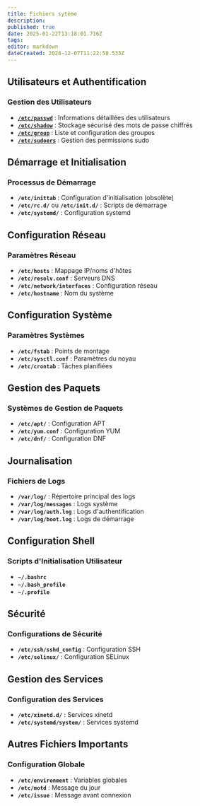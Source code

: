 ```yaml
---
title: Fichiers sytème
description: 
published: true
date: 2025-01-22T13:18:01.716Z
tags: 
editor: markdown
dateCreated: 2024-12-07T11:22:58.533Z
---
```


## Utilisateurs et Authentification

### Gestion des Utilisateurs
- **[`/etc/passwd`](etc_passwd.md)** : Informations détaillées des utilisateurs
- **[`/etc/shadow`](etc_shadow.md)** : Stockage sécurisé des mots de passe chiffrés
- **[`/etc/group`](etc_group.md)** : Liste et configuration des groupes
- **[`/etc/sudoers`](etc_sudoers.md)** : Gestion des permissions sudo

## Démarrage et Initialisation

### Processus de Démarrage
- **`/etc/inittab`** : Configuration d'initialisation (obsolète)
- **`/etc/rc.d/`** ou **`/etc/init.d/`** : Scripts de démarrage
- **`/etc/systemd/`** : Configuration systemd

## Configuration Réseau

### Paramètres Réseau
- **`/etc/hosts`** : Mappage IP/noms d'hôtes
- **`/etc/resolv.conf`** : Serveurs DNS
- **`/etc/network/interfaces`** : Configuration réseau
- **`/etc/hostname`** : Nom du système

## Configuration Système

### Paramètres Systèmes
- **`/etc/fstab`** : Points de montage
- **`/etc/sysctl.conf`** : Paramètres du noyau
- **`/etc/crontab`** : Tâches planifiées

## Gestion des Paquets

### Systèmes de Gestion de Paquets
- **`/etc/apt/`** : Configuration APT
- **`/etc/yum.conf`** : Configuration YUM
- **`/etc/dnf/`** : Configuration DNF

## Journalisation

### Fichiers de Logs
- **`/var/log/`** : Répertoire principal des logs
- **`/var/log/messages`** : Logs système
- **`/var/log/auth.log`** : Logs d'authentification
- **`/var/log/boot.log`** : Logs de démarrage

## Configuration Shell

### Scripts d'Initialisation Utilisateur
- **`~/.bashrc`**
- **`~/.bash_profile`**
- **`~/.profile`**

## Sécurité

### Configurations de Sécurité
- **`/etc/ssh/sshd_config`** : Configuration SSH
- **`/etc/selinux/`** : Configuration SELinux

## Gestion des Services

### Configuration des Services
- **`/etc/xinetd.d/`** : Services xinetd
- **`/etc/systemd/system/`** : Services systemd

## Autres Fichiers Importants

### Configuration Globale
- **`/etc/environment`** : Variables globales
- **`/etc/motd`** : Message du jour
- **`/etc/issue`** : Message avant connexion




